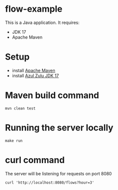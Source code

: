 # flow-example

This is a Java application. It requires:
- JDK 17
- Apache Maven

# Setup

- install [Apache Maven](https://maven.apache.org/index.html)
- install [Azul Zulu JDK 17](https://www.azul.com/downloads/?version=java-17-lts&package=jdk)

# Maven build command

```
mvn clean test
```

# Running the server locally

```
make run
```

# curl command

The server will be listening for requests on port 8080

```
curl 'http://localhost:8080/flows?hour=3'
```
